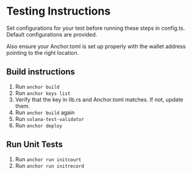 # Testing Instructions

Set configurations for your test before running these steps in config.ts. Default configurations are provided.

Also ensure your Anchor.toml is set up properly with the wallet address pointing to the right location.

## Build instructions
1. Run `anchor build`
2. Run `anchor keys list`
3. Verify that the key in lib.rs and Anchor.toml matches. If not, update them.
4. Run `anchor build` again
5. Run `solana-test-validator`
6. Run `anchor deploy`

## Run Unit Tests
1. Run `anchor run initcourt`
2. Run `anchor run initrecord`